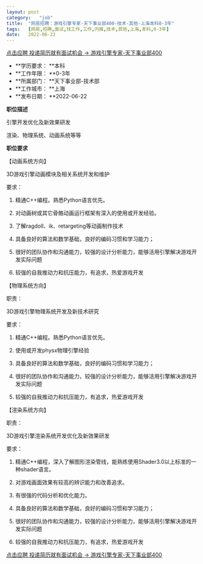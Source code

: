 ```yaml
---
layout:	post
category:	"job"
title:	"网易招聘：游戏引擎专家-天下事业部400-技术-其他-上海本科0-3年"
tags:	[网易,招聘,面试,找工作,工作,内推,技术,其他,上海,本科,0-3年]
date:	2022-06-22
---
```


[点击应聘 投递简历就有面试机会 ->  游戏引擎专家-天下事业部400](http://mobile.bole.netease.com/bole/boleDetail?id=18292&employeeId=346f03c3cda5f04c&key=all)



- **学历要求： **本科
- **工作年限： **0-3年
- **所属部门： **天下事业部-技术部
- **工作城市： **上海
- **发布日期： **2022-06-22



**职位描述**

引擎开发优化及新效果研发

渲染、物理系统、动画系统等等



**职位要求**

【动画系统方向】

3D游戏引擎动画模块及相关系统开发和维护

要求：

1. 精通C++编程。熟悉Python语言优先。

2. 对动画树或其它骨骼动画运行框架有深入的使用或开发经验。

3. 了解ragdoll、ik、retargeting等动画制作技术

4. 具备良好的算法和数学基础，良好的编码习惯和学习能力；

5. 很好的团队协作和沟通能力，较强的设计分析能力，能够活用引擎解决游戏开发实际问题

6. 较强的自我推动力和抗压能力，有追求，热爱游戏开发



【物理系统方向】

职责：

3D游戏引擎物理系统开发及新技术研究

要求：

1. 精通C++编程。熟悉Python语言优先。

2. 使用或开发physx物理引擎经验

3. 具备良好的算法和数学基础，良好的编码习惯和学习能力；

4. 很好的团队协作和沟通能力，较强的设计分析能力，能够活用引擎解决游戏开发实际问题

5. 较强的自我推动力和抗压能力，有追求，热爱游戏开发



【渲染系统方向】

职责：

3D游戏引擎渲染系统开发优化及新效果研发

要求：

1. 精通C++编程，深入了解图形渲染管线，能熟练使用Shader3.0以上标准的一种shader语言。

2. 对游戏画面效果有较高的辨识能力和改善追求。

3. 有很强的代码分析和优化能力。

4. 具备良好的算法和数学基础，良好的编码习惯和学习能力；

5. 很好的团队协作和沟通能力，较强的设计分析能力，能够活用引擎解决游戏开发实际问题

6. 较强的自我推动力和抗压能力，有追求，热爱游戏开发



[点击应聘 投递简历就有面试机会 ->  游戏引擎专家-天下事业部400](http://mobile.bole.netease.com/bole/boleDetail?id=18292&employeeId=346f03c3cda5f04c&key=all)